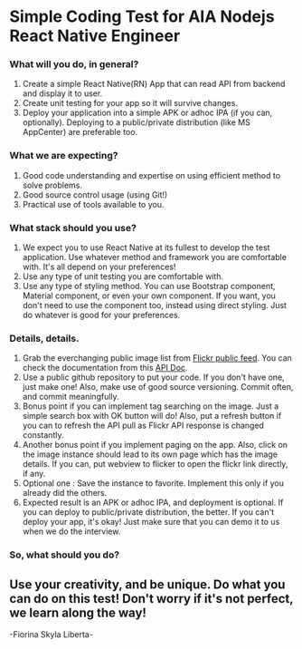 # Simple Coding Test for AIA Nodejs React Native Engineer

### What will you do, in general?

1. Create a simple React Native(RN) App that can read API from backend and display it to user.
2. Create unit testing for your app so it will survive changes.
3. Deploy your application into a simple APK or adhoc IPA (if you can, optionally). 
   Deploying to a public/private distribution (like MS AppCenter) are preferable too.

### What we are expecting?

1. Good code understanding and expertise on using efficient method to solve problems.
2. Good source control usage (using Git!)
3. Practical use of tools available to you.

### What stack should you use?

1. We expect you to use React Native at its fullest to develop the test application.
   Use whatever method and framework you are comfortable with. It's all depend on your preferences!
2. Use any type of unit testing you are comfortable with.
3. Use any type of styling method. You can use Bootstrap component, Material component, or even your own component. 
   If you want, you don't need to use the component too, instead using direct styling. Just do whatever is good for your preferences.

### Details, details.

1. Grab the everchanging public image list from [Flickr public feed](https://api.flickr.com/services/feeds/photos_public.gne). 
   You can check the documentation from this [API Doc](http://www.flickr.com/services/feeds/).
2. Use a public github repository to put your code. If you don't have one, just make one! Also, make use of good source versioning. 
   Commit often, and commit meaningfully.
3. Bonus point if you can implement tag searching on the image. Just a simple search box with OK button will do!
   Also, put a refresh button if you can to refresh the API pull as Flickr API response is changed constantly.
4. Another bonus point if you implement paging on the app. Also, click on the image instance should lead to its own page which has
   the image details. If you can, put webview to flicker to open the flickr link directly, if any.
5. Optional one : Save the instance to favorite. Implement this only if you already did the others.
6. Expected result is an APK or adhoc IPA, and deployment is optional. If you can deploy to public/private distribution, the better.
   If you can't deploy your app, it's okay! Just make sure that you can demo it to us when we do the interview.

### So, what should you do?

## Use your creativity, and be unique. Do what you can do on this test! Don't worry if it's not perfect, we learn along the way!

-Fiorina Skyla Liberta-

